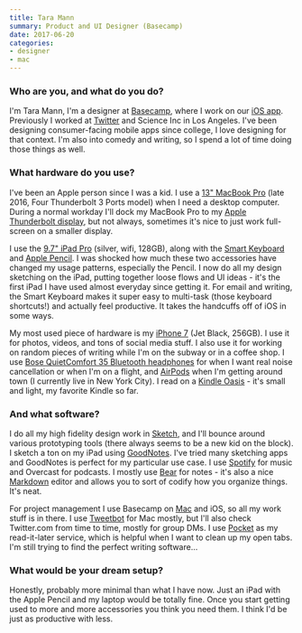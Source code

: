 ```yaml
---
title: Tara Mann
summary: Product and UI Designer (Basecamp)
date: 2017-06-20
categories:
- designer
- mac
---
```


### Who are you, and what do you do?

I'm Tara Mann, I'm a designer at [Basecamp][], where I work on our [iOS app][basecamp-ios]. Previously I worked at [Twitter][] and Science Inc in Los Angeles. I've been designing consumer-facing mobile apps since college, I love designing for that context. I'm also into comedy and writing, so I spend a lot of time doing those things as well. 

### What hardware do you use?

I've been an Apple person since I was a kid. I use a [13" MacBook Pro][macbook-pro] (late 2016, Four Thunderbolt 3 Ports model) when I need a desktop computer. During a normal workday I'll dock my MacBook Pro to my [Apple Thunderbolt display][thunderbolt-display], but not always, sometimes it's nice to just work full-screen on a smaller display.

I use the [9.7" iPad Pro][ipad-pro] (silver, wifi, 128GB), along with the [Smart Keyboard][smart-keyboard] and [Apple Pencil][pencil]. I was shocked how much these two accessories have changed my usage patterns, especially the Pencil. I now do all my design sketching on the iPad, putting together loose flows and UI ideas - it's the first iPad I have used almost everyday since getting it. For email and writing, the Smart Keyboard makes it super easy to multi-task (those keyboard shortcuts!) and actually feel productive. It takes the handcuffs off of iOS in some ways.

My most used piece of hardware is my [iPhone 7][iphone-7] (Jet Black, 256GB). I use it for photos, videos, and tons of social media stuff. I also use it for working on random pieces of writing while I'm on the subway or in a coffee shop. I use [Bose QuietComfort 35 Bluetooth headphones][quietcomfort-35] for when I want real noise cancellation or when I'm on a flight, and [AirPods][] when I'm getting around town (I currently live in New York City). I read on a [Kindle Oasis][kindle-oasis] - it's small and light, my favorite Kindle so far.

### And what software?

I do all my high fidelity design work in [Sketch][], and I'll bounce around various prototyping tools (there always seems to be a new kid on the block). I sketch a ton on my iPad using [GoodNotes][goodnotes-ios]. I've tried many sketching apps and GoodNotes is perfect for my particular use case. I use [Spotify][] for music and Overcast for podcasts. I mostly use [Bear][] for notes - it's also a nice [Markdown][] editor and allows you to sort of codify how you organize things. It's neat.

For project management I use Basecamp on [Mac][basecamp-mac] and iOS, so all my work stuff is in there. I use [Tweetbot][tweetbot] for Mac mostly, but I'll also check Twitter.com from time to time, mostly for group DMs. I use [Pocket][] as my read-it-later service, which is helpful when I want to clean up my open tabs. I'm still trying to find the perfect writing software...

### What would be your dream setup?

Honestly, probably more minimal than what I have now. Just an iPad with the Apple Pencil and my laptop would be totally fine. Once you start getting used to more and more accessories you think you need them. I think I'd be just as productive with less.

[airpods]: https://en.wikipedia.org/wiki/AirPods "Wireless in-ear headphones."
[basecamp-ios]: https://apps.apple.com/us/app/id1015603248 "A client for the collaboration platform."
[basecamp-mac]: https://3.basecamp-help.com/category/52-apps "A client for the collaboration software."
[basecamp]: https://basecamp.com/ "Web-based project management."
[bear]: https://bear.app/ "A note taking application for macOS."
[goodnotes-ios]: https://www.goodnotes.com/ "A handwritten note-taking app."
[ipad-pro]: https://en.wikipedia.org/wiki/IPad_Pro "An iOS tablet."
[iphone-7]: https://en.wikipedia.org/wiki/IPhone_7 "A 4.7 inch iOS smartphone."
[kindle-oasis]: http://web.archive.org/web/20230201064729/https://www.amazon.com/Amazon-Kindle-Oasis-eReader-with-Leather-Charging-Cover/dp/B00REQKWGA "An ebook reader."
[macbook-pro]: https://www.apple.com/macbook-pro/ "A laptop."
[markdown]: https://daringfireball.net/projects/markdown/ "An email-like format for marking up text."
[pencil]: http://wetransfer.com/pencil "An iPad stylus."
[pocket]: https://getpocket.com/en/ "A service for storing links to look at later on."
[quietcomfort-35]: http://web.archive.org/web/20220309113434/https://www.bose.com/en_us/products/headphones/over_ear_headphones/quietcomfort-35-wireless-ii.html "Wireless over-the-ear headphones."
[sketch]: https://www.sketch.com/ "A vector drawing application for Mac OS X."
[smart-keyboard]: http://web.archive.org/web/20200310060157/https://www.apple.com/smart-keyboard/ "A keyboard and cover for the iPad Pro."
[spotify]: https://open.spotify.com/__noul__?pfhp=2c2ccb58-8a92-4713-a1c0-8b43b3090b49 "A music streaming service."
[thunderbolt-display]: https://www.apple.com/displays/ "A Thunderbolt-powered monitor."
[tweetbot]: https://tapbots.com/tweetbot/mac/ "A Twitter client for the Mac."
[twitter]: http://web.archive.org/web/20230525035323/https://twitter.com/ "An online micro-blogging platform."

